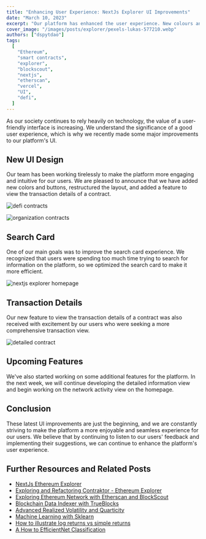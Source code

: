 ```yaml
---
title: "Enhancing User Experience: NextJs Explorer UI Improvements"
date: "March 10, 2023"
excerpt: "Our platform has enhanced the user experience. New colours and buttons, restructured layout, and a feature to view transaction details."
cover_image: "/images/posts/explorer/pexels-lukas-577210.webp"
authors: ["dspytdao"]
tags:
  [
    "Ethereum",
    "smart contracts",
    "explorer",
    "blockscout",
    "nextjs",
    "etherscan",
    "vercel",
    "UI",
    "defi",
  ]
---
```


As our society continues to rely heavily on technology, the value of a user-friendly interface is increasing. We understand the significance of a good user experience, which is why we recently made some major improvements to our platform's UI.

## New UI Design

Our team has been working tirelessly to make the platform more engaging and intuitive for our users. We are pleased to announce that we have added new colors and buttons, restructured the layout, and added a feature to view the transaction details of a contract.

![defi contracts](/images/posts/explorer/explorer_5.webp)

![organization contracts](/images/posts/explorer/org_5.webp)

## Search Card

One of our main goals was to improve the search card experience. We recognized that users were spending too much time trying to search for information on the platform, so we optimized the search card to make it more efficient.

![nextjs explorer homepage](/images/posts/explorer/home_5.webp)

## Transaction Details

Our new feature to view the transaction details of a contract was also received with excitement by our users who were seeking a more comprehensive transaction view.

![detailed contract](/images/posts/explorer/contract_5.webp)

## Upcoming Features

We've also started working on some additional features for the platform. In the next week, we will continue developing the detailed information view and begin working on the network activity view on the homepage.

## Conclusion

These latest UI improvements are just the beginning, and we are constantly striving to make the platform a more enjoyable and seamless experience for our users. We believe that by continuing to listen to our users' feedback and implementing their suggestions, we can continue to enhance the platform's user experience.

## Further Resources and Related Posts

- [NextJs Ethereum Explorer](https://github.com/Pfed-prog/NextJsExplorer)
- [Exploring and Refactoring Contraktor - Ethereum Explorer](https://dspyt.com/refactoring-contraktor)
- [Exploring Ethereum Network with Etherscan and BlockScout](https://dspyt.com/exploring-ethereum)
- [Blockchain Data Indexer with TrueBlocks](https://dspyt.com/blockchain-data-indexer-with-trueblocks)
- [Advanced Realized Volatility and Quarticity](https://dspyt.com/advanced-realized-volatility-and-quarticity)
- [Machine Learning with Sklearn](https://dspyt.com/machine-learning-time-series-temperature-data-modeling)
- [How to illustrate log returns vs simple returns](https://dspyt.com/simple-returns-log-return-and-volatility-simple-introduction)
- [A How to EfficientNet Classification](https://dspyt.com/efficientnet-classification)
